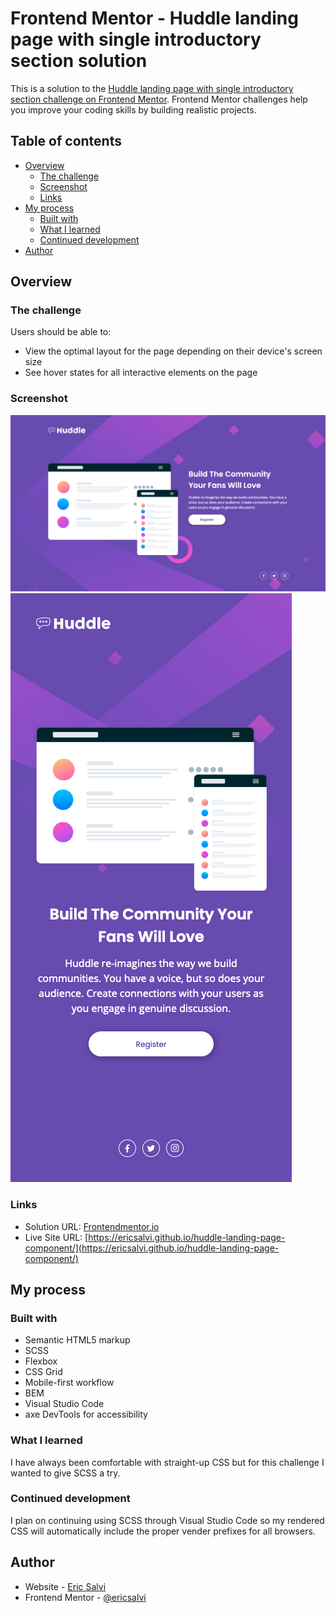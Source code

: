 # Frontend Mentor - Huddle landing page with single introductory section solution

This is a solution to the [Huddle landing page with single introductory section challenge on Frontend Mentor](https://www.frontendmentor.io/challenges/huddle-landing-page-with-a-single-introductory-section-B_2Wvxgi0). Frontend Mentor challenges help you improve your coding skills by building realistic projects.

## Table of contents

- [Overview](#overview)
  - [The challenge](#the-challenge)
  - [Screenshot](#screenshot)
  - [Links](#links)
- [My process](#my-process)
  - [Built with](#built-with)
  - [What I learned](#what-i-learned)
  - [Continued development](#continued-development)
- [Author](#author)

## Overview

### The challenge

Users should be able to:

- View the optimal layout for the page depending on their device's screen size
- See hover states for all interactive elements on the page

### Screenshot

![Desktop Design Solution](./design/desktop-design-solution.png)
![Mobile Design Solution](./design/mobile-design-solution.png)

### Links

- Solution URL: [Frontendmentor.io](https://www.frontendmentor.io/solutions/huddle-landing-page-solution-a-scss-use-first-for-me-D-EVB2lyv)
- Live Site URL: [https://ericsalvi.github.io/huddle-landing-page-component/](https://ericsalvi.github.io/huddle-landing-page-component/)

## My process

### Built with

- Semantic HTML5 markup
- SCSS
- Flexbox
- CSS Grid
- Mobile-first workflow
- BEM
- Visual Studio Code
- axe DevTools for accessibility

### What I learned

I have always been comfortable with straight-up CSS but for this challenge I wanted to give SCSS a try.

### Continued development

I plan on continuing using SCSS through Visual Studio Code so my rendered CSS will automatically include the proper vender prefixes for all browsers.

## Author

- Website - [Eric Salvi](https://github.com/ericsalvi)
- Frontend Mentor - [@ericsalvi](https://www.frontendmentor.io/profile/ericsalvi)
